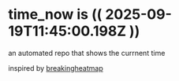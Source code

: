 # time_now is (( 2025-09-19T11:45:00.198Z ))

an automated repo that shows the currnent time

inspired by [breakingheatmap](https://github.com/breakingheatmap/breakingheatmap)